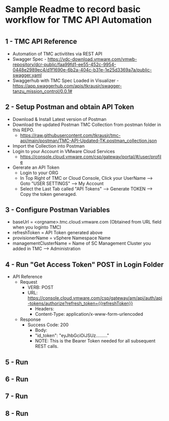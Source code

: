 # Sample Readme to record basic workflow for TMC API Automation
#
#

## 1 - TMC API Reference
- Automation of TMC activitites via REST API
- Swagger Spec - https://vdc-download.vmware.com/vmwb-repository/dcr-public/faa99fd1-ee55-452c-9954-0448e2989ec4/d1f1690e-6b2a-404c-b31e-1e25d3369a7a/public-swagger.yaml
- Swaggerhub with TMC Spec Loaded in Visualizer - https://app.swaggerhub.com/apis/tkrausjr/swagger-tanzu_mission_control/0.0.1#


## 2 - Setup Postman and obtain API Token 
* Download & Install Latest version of Postman
* Download the updated Postman TMC Collection from postman folder in this REPO.
	* https://raw.githubusercontent.com/tkrausjr/tmc-api/main/postman/TMC-API-Updated-TK.postman_collection.json
* Import the Collection into Postman
* Login to your Account in VMware Cloud Services
	* https://console.cloud.vmware.com/csp/gateway/portal/#/user/profile
* Gererate an API Token
	* Login to your ORG
	* In Top Right of TMC or Cloud Console, Click your UserName --> Goto "USER SETTINGS" --> My Account
	* Select the Last Tab called "API Tokens" --> Generate TOKEN --> Copy the token generaged.


## 3 - Configure Postman Variables
* baseUrl = \<orgname\>.tmc.cloud.vmware.com (Obtained from URL field when you loginto TMC)
* refreshToken = API Token generated above
* provisionerName = vSphere Namespace Name 
* managementClusterName = Name of SC Management Cluster you added in TMC --> Administration
      

## 4 - Run "Get Access Token" POST in Login Folder
* API Reference
	* Request
 		* VERB: POST
		* URL: https://console.cloud.vmware.com/csp/gateway/am/api/auth/api-tokens/authorize?refresh_token={{refreshToken}}
       		* Headers:
			* Content-Type:  application/x-www-form-urlencoded
   	* Response
   		* Success Code: 200
   	    	* Body:
			*  "id_token": "eyJhbGciOiJSUz........."  
			* NOTE: This is the Bearer Token needed for all subsequent REST calls.




## 5 - Run
## 6 - Run
## 7 - Run
## 8 - Run
